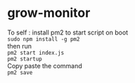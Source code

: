 # grow-monitor  
To self : install pm2 to start script on boot  
`sudo npm install -g pm2`  
then run  
`pm2 start index.js`  
`pm2 startup`  
Copy paste the command  
`pm2 save`  
